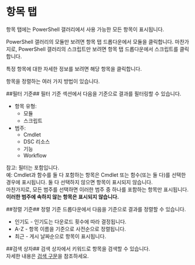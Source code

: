 항목 탭
==========

항목 탭에는 PowerShell 갤러리에서 사용 가능한 모든 항목이 표시됩니다.

PowerShell 갤러리의 모듈만 보려면 항목 탭 드롭다운에서 모듈을 클릭합니다.  마찬가지로, PowerShell 갤러리의 스크립트만 보려면 항목 탭 드롭다운에서 스크립트를 클릭합니다.  

특정 항목에 대한 자세한 정보를 보려면 해당 항목을 클릭합니다.

항목을 정렬하는 여러 가지 방법이 있습니다.

##필터 기준##
필터 기준 섹션에서 다음을 기준으로 결과를 필터링할 수 있습니다.
* 항목 유형:
    * 모듈
    * 스크립트
* 범주:
    * Cmdlet
    * DSC 리소스
    * 기능
    * Workflow

참고: 필터는 포함입니다.  
예: Cmdlet과 함수를 둘 다 포함하는 항목은 Cmdlet 또는 함수(또는 둘 다)를 선택한 경우에 표시됩니다.  둘 다 선택하지 않으면 항목이 표시되지 않습니다.  
마찬가지로, 모든 범주를 선택하면 이러한 범주 중 하나를 포함하는 항목만 표시됩니다. **이러한 범주에 속하지 않는 항목은 표시되지 않습니다.**

##정렬 기준## 
정렬 기준 드롭다운에서 다음을 기준으로 결과를 정렬할 수 있습니다.
* 인기도 - 인기도는 다운로드 횟수에 따라 결정됩니다.
* A-Z - 항목 이름을 기준으로 사전순으로 정렬됩니다.
* 최근 - 게시 날짜순으로 항목이 표시됩니다.


##검색 상자##
검색 상자에서 키워드로 항목을 검색할 수 있습니다.  
자세한 내용은 [검색 구문](./psgallery_search_syntax.md)을 참조하세요.

<!--HONumber=Aug16_HO3-->


